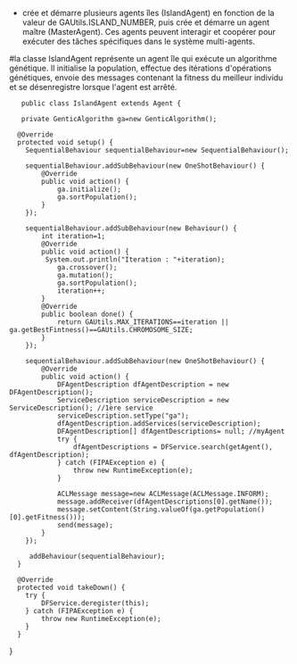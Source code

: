 * crée et démarre plusieurs agents îles (IslandAgent) en fonction de la valeur de GAUtils.ISLAND_NUMBER, puis crée et démarre un agent maître (MasterAgent). Ces agents peuvent interagir et coopérer pour exécuter des tâches spécifiques dans le système multi-agents.


#la classe IslandAgent représente un agent île qui exécute un algorithme génétique. Il initialise la population, effectue des itérations d'opérations génétiques, envoie des messages contenant la fitness du meilleur individu et se désenregistre lorsque l'agent est arrêté.

       public class IslandAgent extends Agent {

       private GenticAlgorithm ga=new GenticAlgorithm();
    
      @Override
      protected void setup() {
        SequentialBehaviour sequentialBehaviour=new SequentialBehaviour();

        sequentialBehaviour.addSubBehaviour(new OneShotBehaviour() {
            @Override
            public void action() {
                ga.initialize();
                ga.sortPopulation();
            }
        });

        sequentialBehaviour.addSubBehaviour(new Behaviour() {
            int iteration=1;
            @Override
            public void action() {
             System.out.println("Iteration : "+iteration);
                ga.crossover();
                ga.mutation();
                ga.sortPopulation();
                iteration++;
            }
            @Override
            public boolean done() {
                return GAUtils.MAX_ITERATIONS==iteration ||  ga.getBestFintness()==GAUtils.CHROMOSOME_SIZE;
            }
        });

        sequentialBehaviour.addSubBehaviour(new OneShotBehaviour() {
            @Override
            public void action() {
                DFAgentDescription dfAgentDescription = new DFAgentDescription();
                ServiceDescription serviceDescription = new ServiceDescription(); //1ère service
                serviceDescription.setType("ga");
                dfAgentDescription.addServices(serviceDescription);
                DFAgentDescription[] dfAgentDescriptions= null; //myAgent
                try {
                    dfAgentDescriptions = DFService.search(getAgent(), dfAgentDescription);
                } catch (FIPAException e) {
                    throw new RuntimeException(e);
                }

                ACLMessage message=new ACLMessage(ACLMessage.INFORM);
                message.addReceiver(dfAgentDescriptions[0].getName());
                message.setContent(String.valueOf(ga.getPopulation()[0].getFitness()));
                send(message);
            }
        });

         addBehaviour(sequentialBehaviour);
      }

      @Override
      protected void takeDown() {
        try {
            DFService.deregister(this);
        } catch (FIPAException e) {
            throw new RuntimeException(e);
        }
      }
 }
